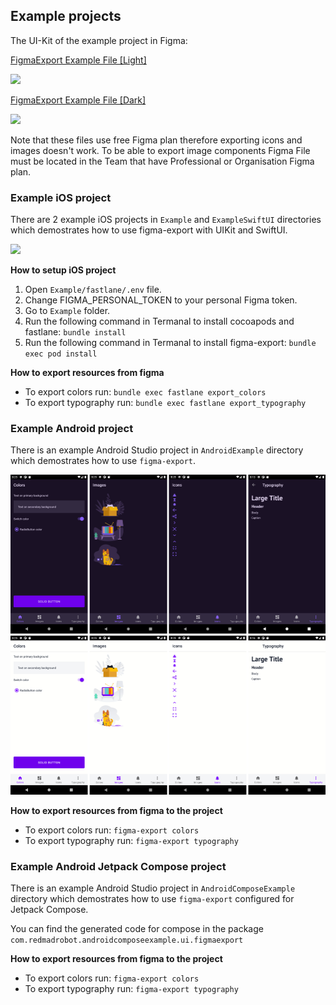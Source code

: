 ## Example projects

The UI-Kit of the example project in Figma:

[FigmaExport Example File [Light]](https://www.figma.com/file/yk9zOE5Rf8X6KWBfXQXrhS/FigmaExport-Example-File-%5BLight%5D)

<a href="https://www.figma.com/file/yk9zOE5Rf8X6KWBfXQXrhS/FigmaExport-Example-File-%5BLight%5D"><img src="../images/figma_l.png" width="600" /></a>

[FigmaExport Example File [Dark]](https://www.figma.com/file/x2oLS8TNqGSrugXMqe3XpV/FigmaExport-Example-File-%5BDark%5D)

<a href="https://www.figma.com/file/x2oLS8TNqGSrugXMqe3XpV/FigmaExport-Example-File-%5BDark%5D"><img src="../images/figma_d.png" width="600" /></a>

Note that these files use free Figma plan therefore exporting icons and images doesn't work. To be able to export image components Figma File must be located in the Team that have Professional or Organisation Figma plan.

### Example iOS project

There are 2 example iOS projects in `Example` and `ExampleSwiftUI` directories which demostrates how to use figma-export with UIKit and SwiftUI.

<img src="../images/figma.png" />

**How to setup iOS project**
1. Open `Example/fastlane/.env` file.
2. Change FIGMA_PERSONAL_TOKEN to your personal Figma token.
3. Go to `Example` folder.
4. Run the following command in Termanal to install cocoapods and fastlane: `bundle install`
5. Run the following command in Termanal to install figma-export: `bundle exec pod install`

**How to export resources from figma**
* To export colors run: `bundle exec fastlane export_colors`
* To export typography run: `bundle exec fastlane export_typography`

### Example Android project

There is an example Android Studio project in `AndroidExample` directory which demostrates how to use `figma-export`.

<img src="../images/android_example.png"/>

**How to export resources from figma to the project**
* To export colors run: `figma-export colors`
* To export typography run: `figma-export typography`

### Example Android Jetpack Compose project

There is an example Android Studio project in `AndroidComposeExample` directory which demostrates how to use `figma-export` configured for Jetpack Compose.

You can find the generated code for compose in the package `com.redmadrobot.androidcomposeexample.ui.figmaexport`

**How to export resources from figma to the project**
* To export colors run: `figma-export colors`
* To export typography run: `figma-export typography`
